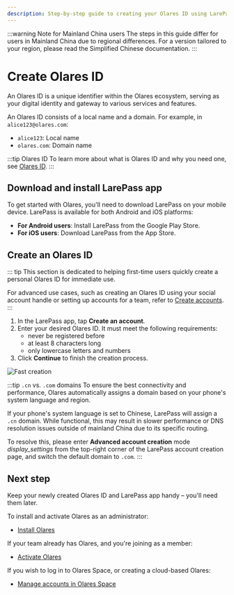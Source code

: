 ```yaml
---
description: Step-by-step guide to creating your Olares ID using LarePass mobile app.
---
```

:::warning Note for Mainland China users
The steps in this guide differ for users in Mainland China due to regional differences. For a version tailored to your region, please read the Simplified Chinese documentation.
:::
# Create Olares ID

An Olares ID is a unique identifier within the Olares ecosystem, serving as your digital identity and gateway to various services and features.

An Olares ID consists of a local name and a domain. For example, in `alice123@olares.com`:
- `alice123`: Local name
- `olares.com`: Domain name

:::tip Olares ID
To learn more about what is Olares ID and why you need one, see [Olares ID](../../developer/concepts/olares-id.md).
:::
## Download and install LarePass app

To get started with Olares, you'll need to download LarePass on your mobile device. LarePass is available for both Android and iOS platforms:

* **For Android users**: Install LarePass from the Google Play Store.
* **For iOS users**: Download LarePass from the App Store.

## Create an Olares ID

::: tip
This section is dedicated to helping first-time users quickly create a personal Olares ID for immediate use. 

For advanced use cases, such as creating an Olares ID using your social account handle or setting up accounts for a team, refer to [Create accounts](../larepass/create-account.md).
:::

1. In the LarePass app, tap **Create an account**.
2. Enter your desired Olares ID. It must meet the following requirements:
   * never be registered before
   * at least 8 characters long
   * only lowercase letters and numbers
3. Click **Continue** to finish the creation process.

![Fast creation](/images/manual/get-started/create-olares-id.png)

:::tip `.cn` vs. `.com` domains
To ensure the best connectivity and performance, Olares automatically assigns a domain based on your phone's system language and region.

If your phone's system language is set to Chinese, LarePass will assign a `.cn` domain. While functional, this may result in slower performance or DNS resolution issues outside of mainland China due to its specific routing.

To resolve this, please enter **Advanced account creation** mode <i class="material-symbols-outlined">display_settings</i> from the top-right corner of the LarePass account creation page, and switch the default domain to `.com`.
:::

## Next step

Keep your newly created Olares ID and LarePass app handy – you'll need them later.

To install and activate Olares as an administrator:
- [Install Olares](./install-olares)

If your team already has Olares, and you're joining as a member:
- [Activate Olares](./activate-olares)

If you wish to log in to Olares Space, or creating a cloud-based Olares:
- [Manage accounts in Olares Space](../../space/manage-accounts) 